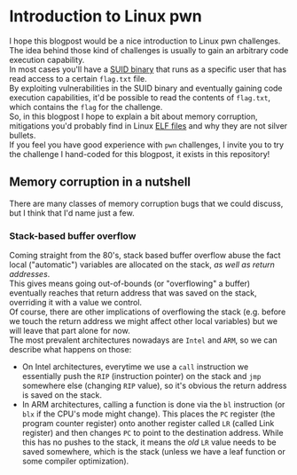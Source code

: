 # Introduction to Linux pwn
I hope this blogpost would be a nice introduction to Linux pwn challenges.  
The idea behind those kind of challenges is usually to gain an arbitrary code execution capability.  
In most cases you'll have a [SUID binary](https://en.wikipedia.org/wiki/Setuid) that runs as a specific user that has read access to a certain `flag.txt` file.  
By exploiting vulnerabilities in the SUID binary and eventually gaining code execution capabilities, it'd be possible to read the contents of `flag.txt`, which contains the `flag` for the challenge.  
So, in this blogpost I hope to explain a bit about memory corruption, mitigations you'd probably find in Linux [ELF files](https://en.wikipedia.org/wiki/Executable_and_Linkable_Format) and why they are not silver bullets.  
If you feel you have good experience with `pwn` challenges, I invite you to try the challenge I hand-coded for this blogpost, it exists in this repository!

## Memory corruption in a nutshell
There are many classes of memory corruption bugs that we could discuss, but I think that I'd name just a few.

### Stack-based buffer overflow
Coming straight from the 80's, stack based buffer overflow abuse the fact local ("automatic") variables are allocated on the stack, *as well as return addresses*.  
This gives means going out-of-bounds (or "overflowing" a buffer) eventually reaches that return address that was saved on the stack, overriding it with a value we control.  
Of course, there are other implications of overflowing the stack (e.g. before we touch the return address we might affect other local variables) but we will leave that part alone for now.  
The most prevalent architectures nowadays are `Intel` and `ARM`, so we can describe what happens on those:

- On Intel architectures, everytime we use a `call` instruction we essentially push the `RIP` (instruction pointer) on the stack and `jmp` somewhere else (changing `RIP` value), so it's obvious the return address is saved on the stack.
- In ARM architectures, calling a function is done via the `bl` instruction (or `blx` if the CPU's mode might change). This places the `PC` register (the program counter register) onto another register called `LR` (called Link register) and then changes `PC` to point to the destination address. While this has no pushes to the stack, it means the *old* `LR` value needs to be saved somewhere, which is the stack (unless we have a leaf function or some compiler optimization).

